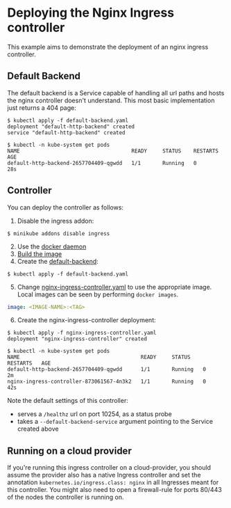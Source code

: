 # Deploying the Nginx Ingress controller

This example aims to demonstrate the deployment of an nginx ingress controller.

## Default Backend

The default backend is a Service capable of handling all url paths and hosts the
nginx controller doesn't understand. This most basic implementation just returns
a 404 page:

```console
$ kubectl apply -f default-backend.yaml
deployment "default-http-backend" created
service "default-http-backend" created

$ kubectl -n kube-system get pods
NAME                                    READY     STATUS    RESTARTS   AGE
default-http-backend-2657704409-qgwdd   1/1       Running   0          28s
```

## Controller

You can deploy the controller as follows:

1. Disable the ingress addon:
```console
$ minikube addons disable ingress
```
2. Use the [docker daemon](https://github.com/kubernetes/minikube/blob/master/docs/reusing_the_docker_daemon.md)
3. [Build the image](../../../docs/dev/getting_started.md)
4. Create the [default-backend](default-backend.yaml):
```console
$ kubectl apply -f default-backend.yaml
```
5. Change [nginx-ingress-controller.yaml](nginx-ingress-controller.yaml) to use the appropriate image. Local images can be
seen by performing `docker images`.
```yaml
image: <IMAGE-NAME>:<TAG>
```
6. Create the nginx-ingress-controller deployment:
```console
$ kubectl apply -f nginx-ingress-controller.yaml
deployment "nginx-ingress-controller" created

$ kubectl -n kube-system get pods
NAME                                       READY     STATUS    RESTARTS   AGE
default-http-backend-2657704409-qgwdd      1/1       Running   0          2m
nginx-ingress-controller-873061567-4n3k2   1/1       Running   0          42s
```

Note the default settings of this controller:
* serves a `/healthz` url on port 10254, as a status probe
* takes a `--default-backend-service` argument pointing to the Service created above

## Running on a cloud provider

If you're running this ingress controller on a cloud-provider, you should assume
the provider also has a native Ingress controller and set the annotation
`kubernetes.io/ingress.class: nginx` in all Ingresses meant for this controller.
You might also need to open a firewall-rule for ports 80/443 of the nodes the
controller is running on.
